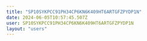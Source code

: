```yaml
---
title: "SP10SYKPCC91PH34CP6KN6K409HT6ARTGFZPYDP1N"
date: 2024-06-05T10:57:45.507Z
user: SP10SYKPCC91PH34CP6KN6K409HT6ARTGFZPYDP1N
layout: "users"
---
```

    